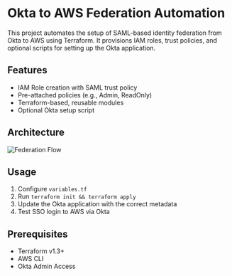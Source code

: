 # Okta to AWS Federation Automation

This project automates the setup of SAML-based identity federation from Okta to AWS using Terraform. It provisions IAM roles, trust policies, and optional scripts for setting up the Okta application.

## Features

- IAM Role creation with SAML trust policy
- Pre-attached policies (e.g., Admin, ReadOnly)
- Terraform-based, reusable modules
- Optional Okta setup script

## Architecture

![Federation Flow](docs/architecture.png)

## Usage

1. Configure `variables.tf`
2. Run `terraform init && terraform apply`
3. Update the Okta application with the correct metadata
4. Test SSO login to AWS via Okta

## Prerequisites

- Terraform v1.3+
- AWS CLI
- Okta Admin Access
